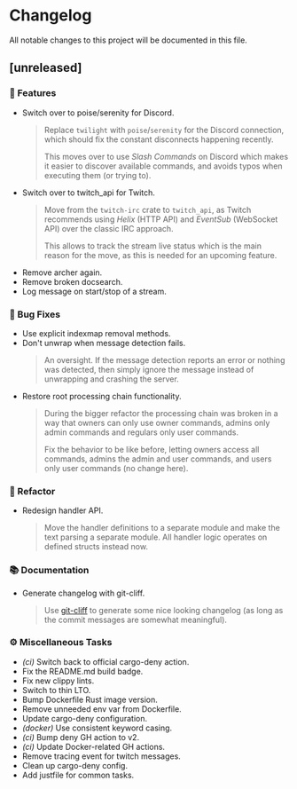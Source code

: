 # Changelog

All notable changes to this project will be documented in this file.

<!-- markdownlint-disable no-trailing-spaces -->

## [unreleased]

### 🚀 Features

- Switch over to poise/serenity for Discord.
  > Replace `twilight` with `poise`/`serenity` for the Discord connection,
  > which should fix the constant disconnects happening recently.
  > 
  > This moves over to use _Slash Commands_ on Discord which makes it easier
  > to discover available commands, and avoids typos when executing them (or
  > trying to).
- Switch over to twitch_api for Twitch.
  > Move from the `twitch-irc` crate to `twitch_api`, as Twitch recommends
  > using _Helix_ (HTTP API) and _EventSub_ (WebSocket API) over the classic
  > IRC approach.
  > 
  > This allows to track the stream live status which is the main reason for
  > the move, as this is needed for an upcoming feature.
- Remove archer again.
- Remove broken docsearch.
- Log message on start/stop of a stream.

### 🐛 Bug Fixes

- Use explicit indexmap removal methods.
- Don't unwrap when message detection fails.
  > An oversight. If the message detection reports an error or nothing was
  > detected, then simply ignore the message instead of unwrapping and
  > crashing the server.
- Restore root processing chain functionality.
  > During the bigger refactor the processing chain was broken in a way that
  > owners can only use owner commands, admins only admin commands and
  > regulars only user commands.
  > 
  > Fix the behavior to be like before, letting owners access all commands,
  > admins the admin and user commands, and users only user commands (no
  > change here).

### 🚜 Refactor

- Redesign handler API.
  > Move the handler definitions to a separate module and make the text
  > parsing a separate module. All handler logic operates on defined structs
  > instead now.

### 📚 Documentation

- Generate changelog with git-cliff.
  > Use [git-cliff](https://git-cliff.org) to generate some nice looking
  > changelog (as long as the commit messages are somewhat meaningful).

### ⚙️ Miscellaneous Tasks

- *(ci)* Switch back to official cargo-deny action.
- Fix the README.md build badge.
- Fix new clippy lints.
- Switch to thin LTO.
- Bump Dockerfile Rust image version.
- Remove unneeded env var from Dockerfile.
- Update cargo-deny configuration.
- *(docker)* Use consistent keyword casing.
- *(ci)* Bump deny GH action to v2.
- *(ci)* Update Docker-related GH actions.
- Remove tracing event for twitch messages.
- Clean up cargo-deny config.
- Add justfile for common tasks.

<!-- generated by git-cliff -->
